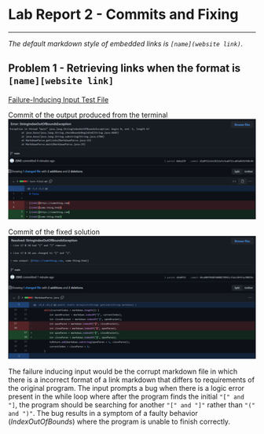 # Lab Report 2 - Commits and Fixing
***
*The default markdown style of embedded links is `[name](website link)`.*

## Problem 1 - Retrieving links when the format is `[name][website link]`
[Failure-Inducing Input Test File](https://github.com/JSN3/markdown-parser/blob/main/test-file2.md)

Commit of the output produced from the terminal
![Image](https://raw.githubusercontent.com/JSN3/cse15l-lab-reports/main/LR2%20-%20Part%201c.png)

Commit of the fixed solution
![Image](https://raw.githubusercontent.com/JSN3/cse15l-lab-reports/main/LR2%20-%20Part%201a.png)

The failure inducing input would be the corrupt markdown file in which there is a incorrect format of a link markdown that differs to requirements of the original program. The input prompts a bug when there is a logic error present in the while loop where after the program finds the initial `"[" and "]`, the program should be searching for another `"[" and "]"` rather than `"(" and ")"`. The bug results in a symptom of a faulty behavior (*IndexOutOfBounds*) where the program is unable to finish correctly.
